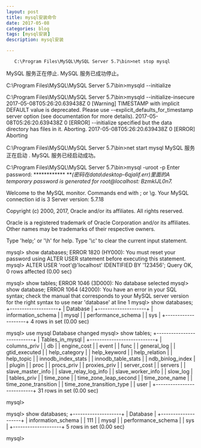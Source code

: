 ```yaml
---
layout: post
title: mysql安装命令
date: 2017-05-08
categories: blog
tags: [mysql安装]
description: mysql安装

---
```



       C:\Program Files\MySQL\MySQL Server 5.7\bin>net stop mysql
MySQL 服务正在停止.
MySQL 服务已成功停止。


C:\Program Files\MySQL\MySQL Server 5.7\bin>mysqld --initialize

C:\Program Files\MySQL\MySQL Server 5.7\bin>mysqld --initialize-insecure
2017-05-08T05:26:20.639438Z 0 [Warning] TIMESTAMP with implicit DEFAULT value is deprecated. Please use --explicit_defaults_for_timestamp server option (see documentation for more details).
2017-05-08T05:26:20.639438Z 0 [ERROR] --initialize specified but the data directory has files in it. Aborting.
2017-05-08T05:26:20.639438Z 0 [ERROR] Aborting


C:\Program Files\MySQL\MySQL Server 5.7\bin>net start mysql
MySQL 服务正在启动 .
MySQL 服务已经启动成功。


C:\Program Files\MySQL\MySQL Server 5.7\bin>mysql -uroot -p
Enter password: ************
***(密码在data\desktop-6qjalif.err)里面的A temporary password is generated for root@localhost: BzmkIJL0n7.*

Welcome to the MySQL monitor.  Commands end with ; or \g.
Your MySQL connection id is 3
Server version: 5.7.18

Copyright (c) 2000, 2017, Oracle and/or its affiliates. All rights reserved.

Oracle is a registered trademark of Oracle Corporation and/or its
affiliates. Other names may be trademarks of their respective
owners.

Type 'help;' or '\h' for help. Type '\c' to clear the current input statement.

mysql> show databases;
ERROR 1820 (HY000): You must reset your password using ALTER USER statement before executing this statement.
mysql> ALTER USER 'root'@'localhost' IDENTIFIED BY '123456';
Query OK, 0 rows affected (0.00 sec)

mysql> show tables;
ERROR 1046 (3D000): No database selected
mysql> show database;
ERROR 1064 (42000): You have an error in your SQL syntax; check the manual that corresponds to your MySQL server version for the right syntax to use near 'database' at line 1
mysql> show databases;
+--------------------+
| Database           |
+--------------------+
| information_schema |
| mysql              |
| performance_schema |
| sys                |
+--------------------+
4 rows in set (0.00 sec)

mysql> use mysql
Database changed
mysql> show tables;
+---------------------------+
| Tables_in_mysql           |
+---------------------------+
| columns_priv              |
| db                        |
| engine_cost               |
| event                     |
| func                      |
| general_log               |
| gtid_executed             |
| help_category             |
| help_keyword              |
| help_relation             |
| help_topic                |
| innodb_index_stats        |
| innodb_table_stats        |
| ndb_binlog_index          |
| plugin                    |
| proc                      |
| procs_priv                |
| proxies_priv              |
| server_cost               |
| servers                   |
| slave_master_info         |
| slave_relay_log_info      |
| slave_worker_info         |
| slow_log                  |
| tables_priv               |
| time_zone                 |
| time_zone_leap_second     |
| time_zone_name            |
| time_zone_transition      |
| time_zone_transition_type |
| user                      |
+---------------------------+
31 rows in set (0.00 sec)

mysql>

mysql> show databases;
+--------------------+
| Database           |
+--------------------+
| information_schema |
| 111                |
| mysql              |
| performance_schema |
| sys                |
+--------------------+
5 rows in set (0.00 sec)

mysql>

 



